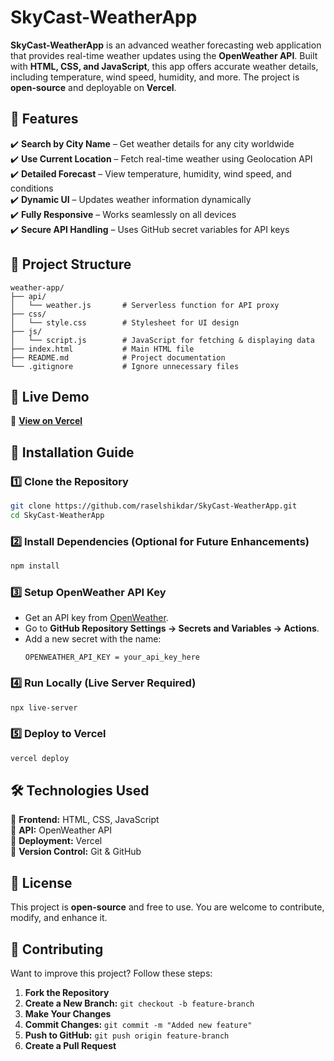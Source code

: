 # **SkyCast-WeatherApp**  

**SkyCast-WeatherApp** is an advanced weather forecasting web application that provides real-time weather updates using the **OpenWeather API**. Built with **HTML, CSS, and JavaScript**, this app offers accurate weather details, including temperature, wind speed, humidity, and more. The project is **open-source** and deployable on **Vercel**.  

## **📌 Features**  

✔️ **Search by City Name** – Get weather details for any city worldwide  
✔️ **Use Current Location** – Fetch real-time weather using Geolocation API  
✔️ **Detailed Forecast** – View temperature, humidity, wind speed, and conditions  
✔️ **Dynamic UI** – Updates weather information dynamically  
✔️ **Fully Responsive** – Works seamlessly on all devices  
✔️ **Secure API Handling** – Uses GitHub secret variables for API keys  

## **📂 Project Structure**  

```
weather-app/
├── api/
│   └── weather.js       # Serverless function for API proxy
├── css/
│   └── style.css        # Stylesheet for UI design
├── js/
│   └── script.js        # JavaScript for fetching & displaying data
├── index.html           # Main HTML file
├── README.md            # Project documentation
└── .gitignore           # Ignore unnecessary files
```

## **🚀 Live Demo**  

🔗 **[View on Vercel]([https://skycast-web.vercel.app/])**  

## **📖 Installation Guide**  

### **1️⃣ Clone the Repository**  
```sh
git clone https://github.com/raselshikdar/SkyCast-WeatherApp.git
cd SkyCast-WeatherApp
```

### **2️⃣ Install Dependencies (Optional for Future Enhancements)**  
```sh
npm install
```

### **3️⃣ Setup OpenWeather API Key**  

- Get an API key from [OpenWeather](https://openweathermap.org/api).  
- Go to **GitHub Repository Settings → Secrets and Variables → Actions**.  
- Add a new secret with the name:  
  ```
  OPENWEATHER_API_KEY = your_api_key_here
  ```

### **4️⃣ Run Locally (Live Server Required)**  
```sh
npx live-server
```

### **5️⃣ Deploy to Vercel**  
```sh
vercel deploy
```

## **🛠 Technologies Used**  

🔹 **Frontend:** HTML, CSS, JavaScript  
🔹 **API:** OpenWeather API  
🔹 **Deployment:** Vercel  
🔹 **Version Control:** Git & GitHub  

## **📝 License**  

This project is **open-source** and free to use. You are welcome to contribute, modify, and enhance it.  

## **📩 Contributing**  

Want to improve this project? Follow these steps:  

1. **Fork the Repository**  
2. **Create a New Branch:** `git checkout -b feature-branch`  
3. **Make Your Changes**  
4. **Commit Changes:** `git commit -m "Added new feature"`  
5. **Push to GitHub:** `git push origin feature-branch`  
6. **Create a Pull Request**  
